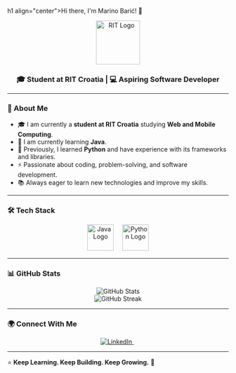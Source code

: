 h1 align="center">Hi there, I'm Marino Barić! 👋</h1>

<p align="center">
  <a href="https://www.rit.edu/"> <img src="https://upload.wikimedia.org/wikipedia/en/thumb/6/60/Rochester_Institute_of_Technology_seal.svg/1024px-Rochester_Institute_of_Technology_seal.svg.png" width="100" alt="RIT Logo"> </a>
</p>

<h3 align="center">🎓 Student at RIT Croatia | 💻 Aspiring Software Developer</h3>

---

### 🚀 About Me

- 🎓 I am currently a **student at RIT Croatia** studying **Web and Mobile Computing**.
- 🌱 I am currently learning **Java**.
- 🐍 Previously, I learned **Python** and have experience with its frameworks and libraries.
- ⚡ Passionate about coding, problem-solving, and software development.
- 📚 Always eager to learn new technologies and improve my skills.

---

### 🛠️ Tech Stack

<p align="center">
  <img src="https://cdn.jsdelivr.net/gh/devicons/devicon/icons/java/java-original.svg" width="60" height="60" alt="Java Logo"/>
  &nbsp;&nbsp;&nbsp;
  <img src="https://cdn.jsdelivr.net/gh/devicons/devicon/icons/python/python-original.svg" width="60" height="60" alt="Python Logo"/>
</p>

---

### 📊 GitHub Stats

<p align="center">
  <img src="https://github-readme-stats.vercel.app/api?username=MarinoBaric&show_icons=true&theme=dark" alt="GitHub Stats"/>
  <br/>
  <img src="https://github-readme-streak-stats.herokuapp.com/?user=MarinoBaric&theme=dark" alt="GitHub Streak"/>
</p>

---

### 🌍 Connect With Me

<p align="center">
  <a href="https://www.linkedin.com/in/marino-bari%C4%87-463299331/" target="_blank">
    <img src="https://img.shields.io/badge/LinkedIn-%230077B5.svg?style=for-the-badge&logo=linkedin&logoColor=white" alt="LinkedIn"/>
  </a>
  &nbsp;
  <a href="mailto:mb8561@rit.edu>
    <img src="https://img.shields.io/badge/Email-D14836?style=for-the-badge&logo=gmail&logoColor=white" alt="Email"/>
  </a>
</p>

---

⭐️ **Keep Learning. Keep Building. Keep Growing.** 🚀
